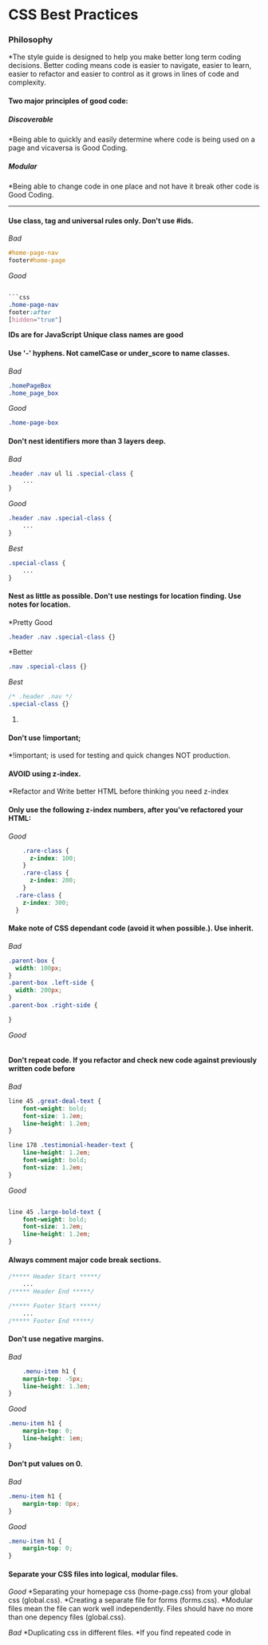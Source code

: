 CSS Best Practices
===========

###  Philosophy
  *The style guide is designed to help you make better long term coding decisions. Better coding means code is easier to navigate, easier to learn, easier to refactor and easier to control as it grows in lines of code and complexity.

#### Two major principles of good code:
#####  Discoverable
  *Being able to quickly and easily determine where code is being used on a page and vicaversa is Good Coding. 

#####  Modular
  *Being able to change code in one place and not have it break other code is Good Coding.

* * *

####  Use class, tag and universal rules only. Don't use #ids.

*Bad*
```css
#home-page-nav
footer#home-page
```

*Good*
```css

```css
.home-page-nav
footer:after
[hidden="true"]
```

**IDs are for JavaScript**
**Unique class names are good**

####  Use '-' hyphens. Not camelCase or under_score to name classes.

*Bad*
```css
.homePageBox
.home_page_box
```

*Good*
```css
.home-page-box
```

####  Don't nest identifiers more than 3 layers deep.

*Bad*
```css
.header .nav ul li .special-class {
	...
}
```

*Good*
```css 
.header .nav .special-class {
	...
}
```

*Best*
```css
.special-class {
	...
}
```

####  Nest as little as possible. Don't use nestings for location finding. Use notes for location.

*Pretty Good
```css
.header .nav .special-class {}
```

*Better
```css
.nav .special-class {}
```

*Best*
```css
/* .header .nav */
.special-class {}
```

1.

####  Don't use !important;

*!important; is used for testing and quick changes NOT production.

#### AVOID using z-index.

*Refactor and Write better HTML before thinking you need z-index

#### Only use the following z-index numbers, after you've refactored your HTML:

*Good*
```css
	.rare-class {
	  z-index: 100;
	}
	.rare-class {
	  z-index: 200;
	} 
  .rare-class {
  	z-index: 300;
  }
```


#### Make note of CSS dependant code (avoid it when possible.). Use inherit.

*Bad*
```css
.parent-box {
  width: 100px;
}
.parent-box .left-side {
  width: 200px;
}
.parent-box .right-side {

}
```

*Good*
```css

```

#### Don't repeat code. If you refactor and check new code against previously written code before

*Bad*
```css
line 45 .great-deal-text {
	font-weight: bold;
	font-size: 1.2em;
	line-height: 1.2em;
}

line 178 .testimonial-header-text {
	line-height: 1.2em;
	font-weight: bold;
	font-size: 1.2em;
}
```

*Good*
```css

line 45 .large-bold-text {
	font-weight: bold;
	font-size: 1.2em;
	line-height: 1.2em;
}
```

#### Always comment major code break sections.

```css
/***** Header Start *****/
	...
/***** Header End *****/

/***** Footer Start *****/
	...
/***** Footer End *****/
```

#### Don't use negative margins.

*Bad*
```css 
	.menu-item h1 {
	margin-top: -5px;
	line-height: 1.3em;
}
```

*Good*
```css 
.menu-item h1 {
	margin-top: 0;
	line-height: 1em;
}
```

#### Don't put values on 0.

*Bad*
```css 
.menu-item h1 {
	margin-top: 0px;
}
```

*Good*
```css 
.menu-item h1 {
	margin-top: 0;
}
```

#### Separate your CSS files into logical, modular files.

*Good*
*Separating your homepage css (home-page.css) from your global css (global.css).
*Creating a separate file for forms (forms.css).
*Modular files mean the file can work well independently. Files should have no more than one depency files (global.css).

*Bad*
*Duplicating css in different files. 
*If you find repeated code in 


